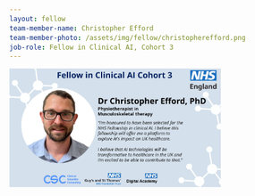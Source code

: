 ```yaml
---
layout: fellow
team-member-name: Christopher Efford
team-member-photo: /assets/img/fellow/christopherefford.png
job-role: Fellow in Clinical AI, Cohort 3
---
```

<img src="assets/img/fellow/card/CEquote.jpg" alt="Alt text" style="width:75%;">
